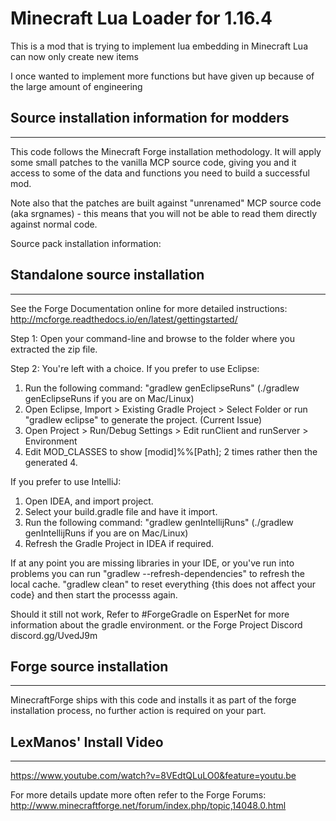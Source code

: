 # Minecraft Lua Loader for 1.16.4

This is a mod that is trying to implement lua embedding in Minecraft
Lua can now only create new items

I once wanted to implement more functions but have given up because of the large amount of engineering

## Source installation information for modders

-------------------------------------------
This code follows the Minecraft Forge installation methodology. It will apply
some small patches to the vanilla MCP source code, giving you and it access
to some of the data and functions you need to build a successful mod.

Note also that the patches are built against "unrenamed" MCP source code (aka
srgnames) - this means that you will not be able to read them directly against
normal code.

Source pack installation information:

## Standalone source installation

-------------------------------------------

See the Forge Documentation online for more detailed instructions:
<http://mcforge.readthedocs.io/en/latest/gettingstarted/>

Step 1: Open your command-line and browse to the folder where you extracted the zip file.

Step 2: You're left with a choice.
If you prefer to use Eclipse:

1. Run the following command: "gradlew genEclipseRuns" (./gradlew genEclipseRuns if you are on Mac/Linux)
2. Open Eclipse, Import > Existing Gradle Project > Select Folder
   or run "gradlew eclipse" to generate the project.
(Current Issue)
3. Open Project > Run/Debug Settings > Edit runClient and runServer > Environment
4. Edit MOD_CLASSES to show [modid]%%[Path]; 2 times rather then the generated 4.

If you prefer to use IntelliJ:

1. Open IDEA, and import project.
2. Select your build.gradle file and have it import.
3. Run the following command: "gradlew genIntellijRuns" (./gradlew genIntellijRuns if you are on Mac/Linux)
4. Refresh the Gradle Project in IDEA if required.

If at any point you are missing libraries in your IDE, or you've run into problems you can run "gradlew --refresh-dependencies" to refresh the local cache. "gradlew clean" to reset everything {this does not affect your code} and then start the processs again.

Should it still not work,
Refer to #ForgeGradle on EsperNet for more information about the gradle environment.
or the Forge Project Discord discord.gg/UvedJ9m

## Forge source installation

-------------------------------------------

MinecraftForge ships with this code and installs it as part of the forge
installation process, no further action is required on your part.

## LexManos' Install Video

-------------------------------------------

<https://www.youtube.com/watch?v=8VEdtQLuLO0&feature=youtu.be>

For more details update more often refer to the Forge Forums:
<http://www.minecraftforge.net/forum/index.php/topic,14048.0.html>

